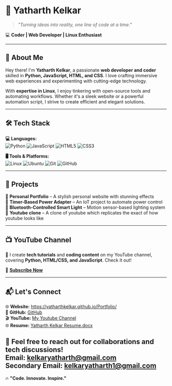 # 🚀 Yatharth Kelkar  

> *"Turning ideas into reality, one line of code at a time."*  

💻 **Coder | Web Developer | Linux Enthusiast**  

---

## 🌟 About Me  
Hey there! I'm **Yatharth Kelkar**, a passionate **web developer and coder** skilled in **Python, JavaScript, HTML, and CSS**. I love crafting immersive web experiences and experimenting with cutting-edge technology.  

With **expertise in Linux**, I enjoy tinkering with open-source tools and automating workflows. Whether it's a sleek website or a powerful automation script, I strive to create efficient and elegant solutions.  

---

## 🛠️ Tech Stack  
**💻 Languages:**  
![Python](https://img.shields.io/badge/Python-3776AB?style=for-the-badge&logo=python&logoColor=white)  ![JavaScript](https://img.shields.io/badge/Java-F7DF1E?style=for-the-badge&logo=javascript&logoColor=black)  ![HTML5](https://img.shields.io/badge/HTML5-E34F26?style=for-the-badge&logo=html5&logoColor=white)  ![CSS3](https://img.shields.io/badge/CSS3-1572B6?style=for-the-badge&logo=css3&logoColor=white)  

**🖥️ Tools & Platforms:**  
![Linux](https://img.shields.io/badge/Linux-FCC624?style=for-the-badge&logo=linux&logoColor=black)  ![Ubuntu](https://img.shields.io/badge/Ubuntu-E95420?style=for-the-badge&logo=ubuntu&logoColor=white)  ![Git](https://img.shields.io/badge/Git-F05032?style=for-the-badge&logo=git&logoColor=white)  ![GitHub](https://img.shields.io/badge/GitHub-181717?style=for-the-badge&logo=github&logoColor=white)  

---

## 🚀 Projects  
🔹 **Personal Portfolio** – A stylish personal website with stunning effects  
🔹 **Timer-Based Power Adapter** – An IoT project to automate power control  
🔹 **Bluetooth-Controlled Smart Light** – Motion sensor-based lighting system  
🔹 **Youtube clone** – A clone of youtube which replicates the exact of how youtube looks like



---

## 📺 YouTube Channel  
🎥 I create **tech tutorials** and **coding content** on my YouTube channel, covering **Python, HTML/CSS, and JavaScript**. Check it out!  

🔗 [**Subscribe Now**](https://youtube.com/@YatharthKelkar) 

---

## 📬 Let's Connect  

🌐 **Website:** https://yatharthkelkar.github.io/Portfolio/
<br>
🐙 **GitHub:** [GitHub](https://github.com/YatharthKelkar) 
<br>
🎬 **YouTube:** [My Youtube Channel](https://youtube.com/@YatharthKelkar) 
<br>
🌐 **Resume:**  [Yatharth Kelkar Resume.docx](https://github.com/user-attachments/files/18990257/Yatharth.Kelkar.Resume.docx) 


📩 **Feel free to reach out for collaborations and tech discussions!**
<br>
Email: [kelkaryatharth@gmail.com](mailto:kelkaryatharth@gmail.com)
<br>
Secondary Email: [kelkaryatharth1@gmail.com](mailto:kelkaryatharth1@gmail.com)
---
🔥 **"Code. Innovate. Inspire."**  
<br>


